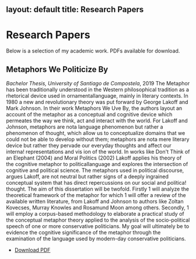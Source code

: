 layout: default
title: Research Papers
---

# Research Papers

Below is a selection of my academic work. PDFs available for download.

## Metaphors We Politicize By
*Bachelor Thesis, University of Santiago de Compostela*, 2019
The Metaphor has been traditionally understood in the Western philosophical tradition as a rhetorical device
used in ornamentallanguage, mainly in literary contexts. In 1980 a new and revolutionary theory was put
forward by George Lakoff and Mark Johnson. In their work Metaphors We Uve By, the authors layout an
account of the metaphor as a conceptual and cognitive device which permeates the way we think, act and
interact with the world. For Lakoff and Johnson, metaphors are nota language phenomenon but rather a
phenomenon of thought, which allow us to conceptualize domains that we could not be able to develop
without them; metaphors are nota mere literary device but rather they pervade our everyday thoughts and
affect our interna! representations and vis ion of the world.
In works like Don't Think of an Elephant (2004) and Moral Politics (2002) Lakoff applies his theory of the
cognitive metaphor to politicallanguage and explores the intersection of cognitive and political science. The
metaphors used in political discourse, argues Lakoff, are not neutral but rather signs of a deeply ingrained
conceptual system that has direct repercussions on our social and política! thought.
The aim of this dissertation will be twofold. Firstly 1 will analyze the theoretical framework of the metaphor for
which 1 will offer a review of the available written literature, from Lakoff and Johnson to authors like Zoltan
Kovecses, Murray Knowles and Rosamund Moon among others. Secondly, 1 will employ a corpus-based
methodology to elaborate a practica! study of the conceptual metaphor theory applied to the analysis of the
socio-political speech of one or more conservative politicians. My goal will ultimately be to evidence the
cognitive significance of the metaphor through the examination of the language used by modern-day
conservative politicians. 
- [Download PDF](./papers/metaphors.pdf)

